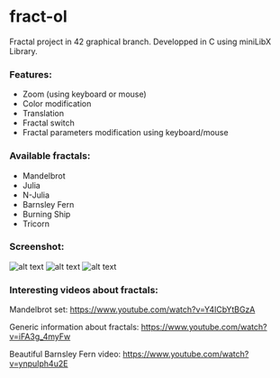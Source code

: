 # fract-ol

Fractal project in 42 graphical branch. Developped in C using miniLibX Library.

### Features:
- Zoom (using keyboard or mouse)
- Color modification
- Translation
- Fractal switch
- Fractal parameters modification using keyboard/mouse

### Available fractals:
- Mandelbrot
- Julia
- N-Julia
- Barnsley Fern
- Burning Ship
- Tricorn

### Screenshot:
![alt text](https://github.com/trndlz/fract-ol/blob/master/img/img1.png)
![alt text](https://github.com/trndlz/fract-ol/blob/master/img/img2.png)
![alt text](https://github.com/trndlz/fract-ol/blob/master/img/img3.png)

### Interesting videos about fractals:
Mandelbrot set:
https://www.youtube.com/watch?v=Y4ICbYtBGzA

Generic information about fractals:
https://www.youtube.com/watch?v=iFA3g_4myFw

Beautiful Barnsley Fern video:
https://www.youtube.com/watch?v=ynpuIph4u2E
